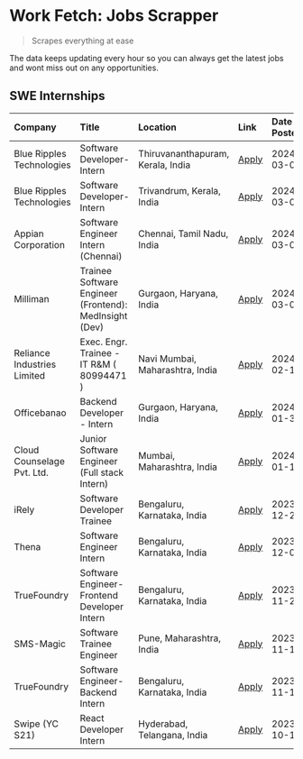 # Work Fetch: Jobs Scrapper
> Scrapes everything at ease

The data keeps updating every hour so you can always get the latest jobs and wont miss out on any opportunities.

## SWE Internships
<!--START_SECTION:workfetch-->
| Company                     | Title                                                  | Location                          | Link                                                                                                                                                                                                                                                                         | Date Posted   |
|:----------------------------|:-------------------------------------------------------|:----------------------------------|:-----------------------------------------------------------------------------------------------------------------------------------------------------------------------------------------------------------------------------------------------------------------------------|:--------------|
| Blue Ripples Technologies   | Software Developer- Intern                             | Thiruvananthapuram, Kerala, India | [Apply](https://in.linkedin.com/jobs/view/software-developer-intern-at-blue-ripples-technologies-3850505983?refId=oEkz%2FYpEo%2Fw2JEB8SggSKA%3D%3D&trackingId=aVcH31eV1frEeYL4%2FgZLDA%3D%3D&position=17&pageNum=0&trk=public_jobs_jserp-result_search-card)                 | 2024-03-09    |
| Blue Ripples Technologies   | Software Developer- Intern                             | Trivandrum, Kerala, India         | [Apply](https://in.linkedin.com/jobs/view/software-developer-intern-at-blue-ripples-technologies-3850694934?refId=oEkz%2FYpEo%2Fw2JEB8SggSKA%3D%3D&trackingId=2OxMB8RUPUN7%2F6xqDkKuiQ%3D%3D&position=16&pageNum=0&trk=public_jobs_jserp-result_search-card)                 | 2024-03-08    |
| Appian Corporation          | Software Engineer Intern (Chennai)                     | Chennai, Tamil Nadu, India        | [Apply](https://in.linkedin.com/jobs/view/software-engineer-intern-chennai-at-appian-corporation-3848335036?refId=oEkz%2FYpEo%2Fw2JEB8SggSKA%3D%3D&trackingId=QWHFuVEZN53rgs9NrWlB%2Bw%3D%3D&position=24&pageNum=0&trk=public_jobs_jserp-result_search-card)                 | 2024-03-07    |
| Milliman                    | Trainee Software Engineer (Frontend): MedInsight (Dev) | Gurgaon, Haryana, India           | [Apply](https://in.linkedin.com/jobs/view/trainee-software-engineer-frontend-medinsight-dev-at-milliman-3792874280?refId=oEkz%2FYpEo%2Fw2JEB8SggSKA%3D%3D&trackingId=6%2FcoSf4wc7M9sSsk5J75rA%3D%3D&position=5&pageNum=0&trk=public_jobs_jserp-result_search-card)           | 2024-03-01    |
| Reliance Industries Limited | Exec. Engr. Trainee - IT R&M ( 80994471 )              | Navi Mumbai, Maharashtra, India   | [Apply](https://in.linkedin.com/jobs/view/exec-engr-trainee-it-r-m-80994471-at-reliance-industries-limited-3850269171?refId=oEkz%2FYpEo%2Fw2JEB8SggSKA%3D%3D&trackingId=2EgAwAR%2BYMgyatiBSq328Q%3D%3D&position=23&pageNum=0&trk=public_jobs_jserp-result_search-card)       | 2024-02-12    |
| Officebanao                 | Backend Developer - Intern                             | Gurgaon, Haryana, India           | [Apply](https://in.linkedin.com/jobs/view/backend-developer-intern-at-officebanao-3814263731?refId=oEkz%2FYpEo%2Fw2JEB8SggSKA%3D%3D&trackingId=Yw29DWumtJzdtMlis0rrwQ%3D%3D&position=20&pageNum=0&trk=public_jobs_jserp-result_search-card)                                  | 2024-01-31    |
| Cloud Counselage Pvt. Ltd.  | Junior Software Engineer (Full stack Intern)           | Mumbai, Maharashtra, India        | [Apply](https://in.linkedin.com/jobs/view/junior-software-engineer-full-stack-intern-at-cloud-counselage-pvt-ltd-3803132814?refId=oEkz%2FYpEo%2Fw2JEB8SggSKA%3D%3D&trackingId=%2B5qk7uZ9tTU7GfR9TxZ6lQ%3D%3D&position=21&pageNum=0&trk=public_jobs_jserp-result_search-card) | 2024-01-11    |
| iRely                       | Software Developer Trainee                             | Bengaluru, Karnataka, India       | [Apply](https://in.linkedin.com/jobs/view/software-developer-trainee-at-irely-3801577534?refId=oEkz%2FYpEo%2Fw2JEB8SggSKA%3D%3D&trackingId=2zimBgrCo8xFLe9Q1sSOlQ%3D%3D&position=9&pageNum=0&trk=public_jobs_jserp-result_search-card)                                       | 2023-12-22    |
| Thena                       | Software Engineer Intern                               | Bengaluru, Karnataka, India       | [Apply](https://in.linkedin.com/jobs/view/software-engineer-intern-at-thena-3778731751?refId=oEkz%2FYpEo%2Fw2JEB8SggSKA%3D%3D&trackingId=ywMcgnvFHF7TLOhbKq7ggA%3D%3D&position=12&pageNum=0&trk=public_jobs_jserp-result_search-card)                                        | 2023-12-05    |
| TrueFoundry                 | Software Engineer- Frontend Developer Intern           | Bengaluru, Karnataka, India       | [Apply](https://in.linkedin.com/jobs/view/software-engineer-frontend-developer-intern-at-truefoundry-3790095058?refId=oEkz%2FYpEo%2Fw2JEB8SggSKA%3D%3D&trackingId=ZA45PJhouMw7AGa3%2FbWWow%3D%3D&position=11&pageNum=0&trk=public_jobs_jserp-result_search-card)             | 2023-11-24    |
| SMS-Magic                   | Software Trainee Engineer                              | Pune, Maharashtra, India          | [Apply](https://in.linkedin.com/jobs/view/software-trainee-engineer-at-sms-magic-3761409781?refId=oEkz%2FYpEo%2Fw2JEB8SggSKA%3D%3D&trackingId=ptfh9sHLMGw%2FttVrEnLf4Q%3D%3D&position=22&pageNum=0&trk=public_jobs_jserp-result_search-card)                                 | 2023-11-16    |
| TrueFoundry                 | Software Engineer-Backend Intern                       | Bengaluru, Karnataka, India       | [Apply](https://in.linkedin.com/jobs/view/software-engineer-backend-intern-at-truefoundry-3779508170?refId=oEkz%2FYpEo%2Fw2JEB8SggSKA%3D%3D&trackingId=fXfyZzNbIJlTikcC5oQ9hA%3D%3D&position=25&pageNum=0&trk=public_jobs_jserp-result_search-card)                          | 2023-11-10    |
| Swipe (YC S21)              | React Developer Intern                                 | Hyderabad, Telangana, India       | [Apply](https://in.linkedin.com/jobs/view/react-developer-intern-at-swipe-yc-s21-3737600089?refId=oEkz%2FYpEo%2Fw2JEB8SggSKA%3D%3D&trackingId=EVHCf6d6MaK7r0YZ213gZA%3D%3D&position=13&pageNum=0&trk=public_jobs_jserp-result_search-card)                                   | 2023-10-13    |
<!--END_SECTION:workfetch-->

